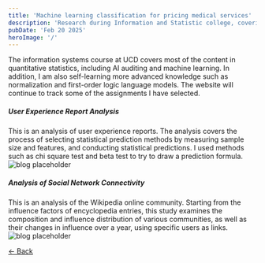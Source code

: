 ```yaml
--- 
title: 'Machine learning classification for pricing medical services'
description: 'Research during Information and Statistic college, covering advanced statistical applications such as data prediction, chi square tests, and the use of ERGM etc.'
pubDate: 'Feb 20 2025'
heroImage: '/'
--- 
```



The information systems course at UCD covers most of the content in quantitative statistics, including AI auditing and machine learning. In addition, I am also self-learning more advanced knowledge such as normalization and first-order logic language models. The website will continue to track some of the assignments I have selected.

##### User Experience Report Analysis

This is an analysis of user experience reports. The analysis covers the process of selecting statistical prediction methods by measuring sample size and features, and conducting statistical predictions. I used methods such as chi square test and beta test to try to draw a prediction formula.
![blog placeholder](/academy1.png)


##### Analysis of Social Network Connectivity

This is an analysis of the Wikipedia online community. Starting from the influence factors of encyclopedia entries, this study examines the composition and influence distribution of various communities, as well as their changes in influence over a year, using specific users as links.
![blog placeholder](/academy2.png)

<a href="javascript:history.back()" class="back-button">← Back</a>
